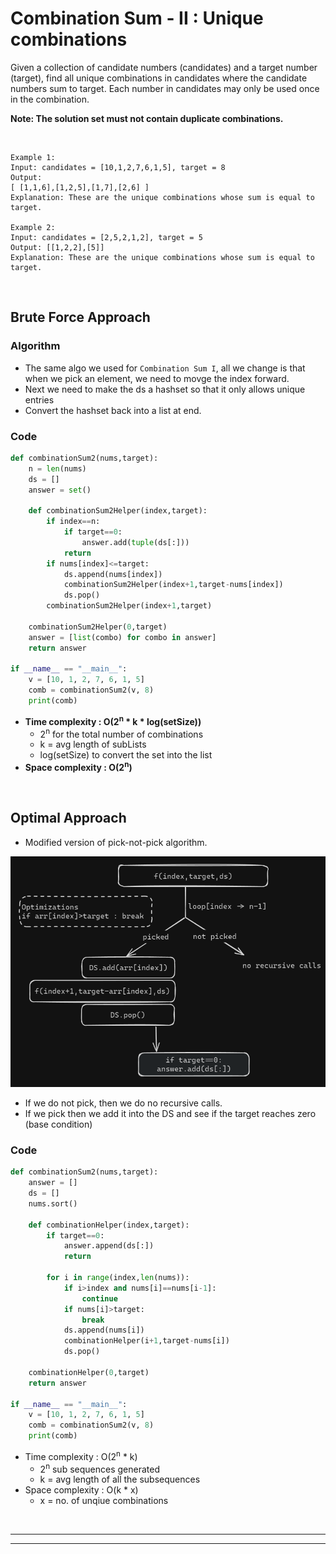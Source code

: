 # Combination Sum - II : Unique combinations

Given a collection of candidate numbers (candidates) and a target number (target), find all unique combinations in candidates where the candidate numbers sum to target. Each number in candidates may only be used once in the combination.

**Note: The solution set must not contain duplicate combinations.**

<br>

```
Example 1:
Input: candidates = [10,1,2,7,6,1,5], target = 8
Output: 
[ [1,1,6],[1,2,5],[1,7],[2,6] ]
Explanation: These are the unique combinations whose sum is equal to target.
 
Example 2:
Input: candidates = [2,5,2,1,2], target = 5
Output: [[1,2,2],[5]]
Explanation: These are the unique combinations whose sum is equal to target.
```

<br>

## Brute Force Approach 

### Algorithm

- The same algo we used for `Combination Sum I`, all we change is that when we pick an element, we need to movge the index forward.
- Next we need to make the ds a hashset so that it only allows unique entries
- Convert the hashset back into a list at end.

### Code 

```python 
def combinationSum2(nums,target):
    n = len(nums)
    ds = []
    answer = set()

    def combinationSum2Helper(index,target):
        if index==n:
            if target==0:
                answer.add(tuple(ds[:]))
            return 
        if nums[index]<=target:
            ds.append(nums[index])
            combinationSum2Helper(index+1,target-nums[index])
            ds.pop()
        combinationSum2Helper(index+1,target)
    
    combinationSum2Helper(0,target)
    answer = [list(combo) for combo in answer]
    return answer

if __name__ == "__main__":
    v = [10, 1, 2, 7, 6, 1, 5]
    comb = combinationSum2(v, 8)
    print(comb)
```
- **Time complexity : O(2<sup>n</sup> * k * log(setSize))**
  - 2<sup>n</sup> for the total number of combinations 
  - k = avg length of subLists
  - log(setSize) to convert the set into the list
- **Space complexity : O(2<sup>n</sup>)**

<br>

## Optimal Approach 

- Modified version of pick-not-pick algorithm.

![alt text](image-2.png)

- If we do not pick, then we do no recursive calls.
- If we pick then we add it into the DS and see if the target reaches zero (base condition)


### Code 

```python 
def combinationSum2(nums,target):
    answer = []
    ds = []
    nums.sort()

    def combinationHelper(index,target):
        if target==0: 
            answer.append(ds[:])
            return 
        
        for i in range(index,len(nums)):
            if i>index and nums[i]==nums[i-1]:
                continue
            if nums[i]>target:
                break
            ds.append(nums[i])
            combinationHelper(i+1,target-nums[i])
            ds.pop()
    
    combinationHelper(0,target)
    return answer

if __name__ == "__main__":
    v = [10, 1, 2, 7, 6, 1, 5]
    comb = combinationSum2(v, 8)
    print(comb)
```
- Time complexity : O(2<sup>n</sup> * k) 
  - 2<sup>n</sup> sub sequences generated
  - k = avg length of all the subsequences
- Space complexity : O(k * x)
  - x = no. of unqiue combinations

<br>

---
---